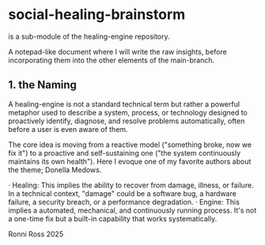 # social-healing-brainstorm 

is a sub-module of the healing-engine repository. 

A notepad-like document where I will write the raw insights, before incorporating them into the other elements of the main-branch.

## 1. the Naming

A healing-engine is not a standard technical term but rather a powerful metaphor used to describe a system, process, or technology designed to proactively identify, diagnose, and resolve problems automatically, often before a user is even aware of them.

The core idea is moving from a reactive model ("something broke, now we fix it") to a proactive and self-sustaining one ("the system continuously maintains its own health"). Here I evoque one of my favorite authors about the theme; Donella Medows.

· Healing: This implies the ability to recover from damage, illness, or failure. In a technical context, "damage" could be a software bug, a hardware failure, a security breach, or a performance degradation.
· Engine: This implies a automated, mechanical, and continuously running process. It's not a one-time fix but a built-in capability that works systematically.



Ronni Ross
2025
